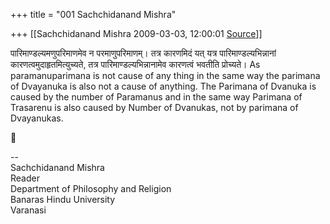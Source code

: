 +++
title = "001 Sachchidanand Mishra"

+++
[[Sachchidanand Mishra	2009-03-03, 12:00:01 [Source](https://groups.google.com/g/bvparishat/c/fyilCxO8hAg)]]



पारिमाण्डल्यमणुपरिमाणमेव न परमाणुपरिमाणम्। तत्र कारणमिदं यत् यत्र पारिमाण्डल्यभिन्नानां कारणत्वमुदाहृतमित्युच्यते, तत्र पारिमाण्डल्यभिन्नानामेव कारणत्वं भवतीति प्रोच्यते। As paramanuparimana is not cause of any thing in the same way the parimana of Dvayanuka is also not a cause of anything. The Parimana of Dvanuka is caused by the number of Paramanus and in the same way Parimana of Trasarenu is also caused by Number of Dvanukas, not by parimana of Dvayanukas.



--  
Sachchidanand Mishra  
Reader  
Department of Philosophy and Religion  
Banaras Hindu University  
Varanasi  
  

